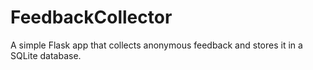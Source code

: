 # FeedbackCollector
A simple Flask app that collects anonymous feedback and stores it in a SQLite database.
